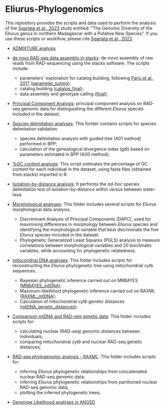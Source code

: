 # Eliurus-Phylogenomics

This repository provides the scripts and data used to perform the analysis of the [Sgarlata et al., 2023](https://www.biorxiv.org/content/10.1101/2022.10.21.513246v1) study entitled: "The Genomic Diversity of the Eliurus genus in northern Madagascar with a Putative New Species".
If you use these scripts or workflow, please cite [Sgarlata et al., 2023](https://www.biorxiv.org/content/10.1101/2022.10.21.513246v1).

* [ADMIXTURE analysis](ADMIXTURE)


* [de novo RAD-seq data assembly in stacks](stacks): de-novo assembly of raw reads from RAD-sequencing using the stacks software. The scripts include:
   * parameters' exploration for catalog building, following [Paris et al., 2017](https://besjournals.onlinelibrary.wiley.com/doi/10.1111/2041-210X.12775) ([parameter_tuning](stacks/parameter_tuning));
   * catalog building ([catalog_final](stacks/catalog_final));
   * data assembly and genotype calling ([final](stacks/final));

* [Principal Component Analysis](pca): principal component analysis on RAD-seq genomic data for distinguishing the different *Eliurus* species included in the dataset.

* [Species delimitation analyses](BPP_and_gdi): This forlder contains scripts for species delimitation validation:
   * species delimitation analysis with guided tree (A01 method) performed in BPP;
   * calculation of the genealogical divergence index (gdi) based on parameters estimated in BPP (A00 method);

* [%GC content analysis](GCcontent): This script estimates the percentage of GC content for each individual in the dataset, using fasta files (obtained from stacks) imported in R. 

* [Isolation-by-distance analysis](IBD): It performs the *ad-hoc* species delimitation test of isolation-by-distance within *versus* between sister-taxa.

* [Morphological analyses](morphology): This folder includes several scripts for *Eliurus* morphological data analysis.
   * Discriminant Analysis of Principal Components (DAPC), used for maximising differences in morphology between *Eliurus* species and identifying the morphological variable that best discriminate the five *Eliurus* species included in the dataset.
   * Phylogenetic Generalized Least Squares (PGLS) analysis to measure correlations between morphological variables and 20 bioclimatic variables, while accounting for phylogenetic relatedness.

 
* [mitocondrial DNA analyses](mtDNA_analyses): This folder includes scripts for reconstructing the *Eliurus* phylogenetic tree using mitochondrial cytb sequences.
   * Bayesian phylogenetic inference carried out on MRBAYES ([MRBAYES_mtDNA](mtDNA_analsyses/MRBAYES_mtDNA));
   * Maximum-likelihhod phylogenetic inference carried out on RAXML ([RAXML_mtDNA](mtDNA_analsyses/RAXML_mtDNA));
   * Calculation of mitochondrial *cytb* genetic distances ([mtDNA_genetic_distances](mtDNA_analsyses/mtDNA_genetic_distances));

* [Comparison mtDNA and RAD-seq genetic data](mtDNAvsRAD): This folder includes scripts for:
   * calculating nuclear (RAD-seq) genomic distances between individuals;
   * comparing mitochondrial *cytb* and nuclear RAD-seq genetic distances;

* [RAD-seq phylogenomic analysis - RAXML](RAXML): This folder includes scripts for:
   * inferring *Eliurus* phylogenetic relationships from concatenated nuclear RAD-seq genomic data;
   * inferring *Eliurus* phylogenetic relationships from partitioned nuclear RAD-seq genomic data;
   * plotting the inferred phylogenetic trees;

* [Genotype Likelihood analyses in ANGSD](ANGSD)
